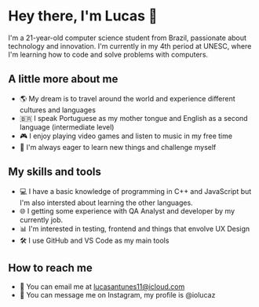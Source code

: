 # Hey there, I'm Lucas 👋

I'm a 21-year-old computer science student from Brazil, passionate about technology and innovation. I'm currently in my 4th period at UNESC, where I'm learning how to code and solve problems with computers. 

## A little more about me

- 🌎 My dream is to travel around the world and experience different cultures and languages
- 🇧🇷 I speak Portuguese as my mother tongue and English as a second language (intermediate level)
- 🎮 I enjoy playing video games and listen to music in my free time
- 🚀 I'm always eager to learn new things and challenge myself

## My skills and tools

- 💻 I have a basic knowledge of programming in C++ and JavaScript but I'm also intersted about learning the other languages.
- 🌐 I getting some experience with QA Analyst and developer by my currently job.
- 📊 I'm interested in testing, frontend and things that envolve UX Design
- 🛠️ I use GitHub and VS Code as my main tools

## How to reach me

- 📧 You can email me at lucasantunes11@icloud.com
- 💬 You can message me on Instagram, my profile is @iolucaz

